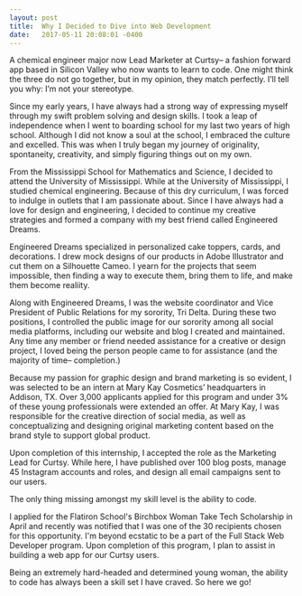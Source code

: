```yaml
---
layout: post
title:  Why I Decided to Dive into Web Development
date:   2017-05-11 20:08:01 -0400
---
```



A chemical engineer major now Lead Marketer at Curtsy– a fashion forward app based in Silicon Valley who now wants to learn to code. One might think the three do not go together, but in my opinion, they match perfectly. I’ll tell you why: I’m not your stereotype.

Since my early years, I have always had a strong way of expressing myself through my swift problem solving and design skills. I took a leap of independence when I went to boarding school for my last two years of high school. Although I did not know a soul at the school, I embraced the culture and excelled. This was when I truly began my journey of originality, spontaneity, creativity, and simply figuring things out on my own. 

From the Mississippi School for Mathematics and Science, I decided to attend the University of Mississippi. While at the University of Mississippi, I studied chemical engineering. Because of this dry curriculum, I was forced to indulge in outlets that I am passionate about. Since I have always had a love for design and engineering, I decided to continue my creative strategies and formed a company with my best friend called Engineered Dreams. 

Engineered Dreams specialized in personalized cake toppers, cards, and decorations. I drew mock designs of our products in Adobe Illustrator and cut them on a Silhouette Cameo. I yearn for the projects that seem impossible, then finding a way to execute them, bring them to life, and make them become realiity. 

Along with Engineered Dreams, I was the website coordinator and Vice President of Public Relations for my sorority, Tri Delta. During these two positions, I controlled the public image for our sorority among all social media platforms, including our website and blog I created and maintained. Any time any member or friend needed assistance for a creative or design project, I loved being the person people came to for assistance (and the majority of time– completion.)

Because my passion for graphic design and brand marketing is so evident, I was selected to be an intern at Mary Kay Cosmetics’ headquarters in Addison, TX. Over 3,000 applicants applied for this program and under 3% of these young professionals were extended an offer. At Mary Kay, I was responsible for the creative direction of social media, as well as conceptualizing and designing original marketing content based on the brand style to support global product. 

Upon completion of this internship, I accepted the role as the Marketing Lead for Curtsy. While here, I have published over 100 blog posts, manage 45 Instagram accounts and roles, and design all email campaigns sent to our users.

The only thing missing amongst my skill level is the ability to code. 

I applied for the Flatiron School's Birchbox Woman Take Tech Scholarship in April and recently was notified that I was one of the 30 recipients chosen for this opportunity. I'm beyond ecstatic to be a part of the Full Stack Web Developer program. Upon completion of this program, I plan to assist in building a web app for our Curtsy users.

Being an extremely hard-headed and determined young woman, the ability to code has always been a skill set I have craved. So here we go!
